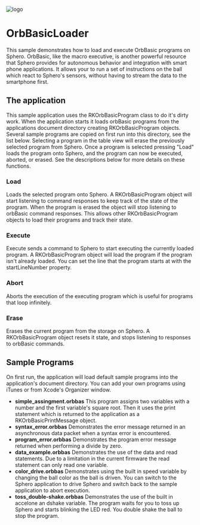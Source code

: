 ![logo](http://update.orbotix.com/developer/sphero-small.png)

# OrbBasicLoader

This sample demonstrates how to load and execute OrbBasic programs on Sphero. OrbBasic, like the macro executive, is another powerful resource that Sphero provides for autonomous behavior and integration with smart phone applications. It allows your to run a set of instructions on the ball which react to Sphero's sensors, without having to stream the data to the smartphone first. 

## The application 
This sample application uses the RKOrbBasicProgram class to do it's dirty work. When the application starts it loads orbBasic programs from the applications document directory creating RKOrbBasicProgram objects. Several sample programs are copied on first run into this directory, see the list below. Selecting a program in the table view will erase the previously selected program from Sphero. Once a program is selected pressing "Load" loads the program onto Sphero, and the program can now be executed, aborted, or erased. See the descriptions below for more details on these functions.

### Load
Loads the selected program onto Sphero. A RKOrbBasicProgram object will start listening to command responses to keep track of the state of the program. When the program is erased the object will stop listening to orbBasic command responses. This allows other RKOrbBasicProgram objects to load their programs and track their state.

### Execute
Execute sends a command to Sphero to start executing the currently loaded program. A RKOrbBasicProgram object will load the program if the program isn't already loaded. You can set the line that the program starts at with the startLineNumber property.

### Abort
Aborts the execution of the executing program which is useful for programs that loop infinitely.

### Erase 
Erases the current program from the storage on Sphero. A RKOrbBasicProgram object resets it state, and stops listening to responses to orbBasic commands.

## Sample Programs
On first run, the application will load default sample programs into the application's document directory. You can add your own programs using iTunes or from Xcode's Organizer window.

* **simple_assingment.orbbas** This program assigns two variables with a number and the first variable's square root. Then it uses the print statement which is returned to the application as a RKOrbBasicPrintMessage object.
* **syntax_error.orbbas** Demonstrates the error message returned in an asynchronous data packet when a syntax error is encountered.
* **program_error.orbbas** Demonstrates the program error message returned when performing a divide by zero.
* **data_example.orbbas** Demonstrates the use of the data and read statements. Due to a limitation in the current firmware the read statement can only read one variable.
* **color_drive.orbbas** Demonstrates using the built in speed variable by changing the ball color as the ball is driven. You can switch to the Sphero application to drive Sphero and switch back to the sample application to abort execution.
* **toss_double-shake.orbbas** Demonstrates the use of the built in accelone an dshake variable.  The program waits for you to toss up Sphero and starts blinking the LED red. You double shake the ball to stop the program.